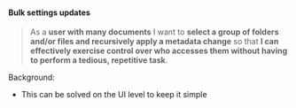 #### Bulk settings updates

> As a **user with many documents** I want to **select a group of folders and/or
> files and recursively apply a metadata change** so that **I can effectively
> exercise control over who accesses them without having to perform a tedious,
> repetitive task**.

Background:

* This can be solved on the UI level to keep it simple

